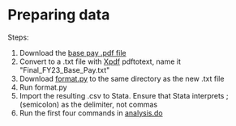 # Preparing data

Steps:
1. Download the [base pay .pdf file](https://www.uvm.edu/sites/default/files/UVM-Office-of-Institutional-Research-and-Assessment/Final_FY23_Base_Pay.pdf)
2. Convert to a .txt file with [Xpdf](https://www.xpdfreader.com/) pdftotext, name it "Final_FY23_Base_Pay.txt"
3. Download [format.py](/format.py) to the same directory as the new .txt file
4. Run format.py
5. Import the resulting .csv to Stata. Ensure that Stata interprets ; (semicolon) as the delimiter, not commas
6. Run the first four commands in [analysis.do](/analysis.do)
